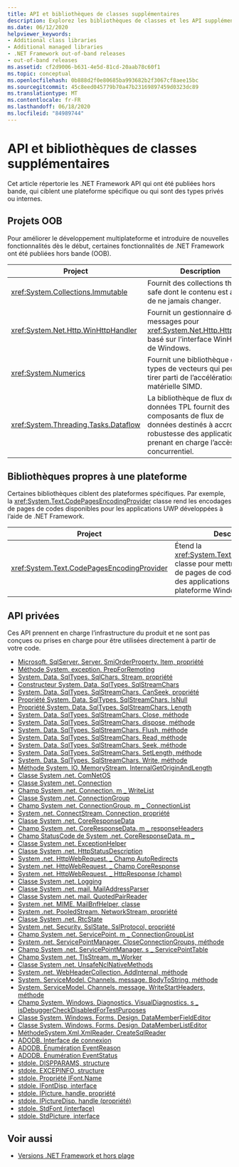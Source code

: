 ```yaml
---
title: API et bibliothèques de classes supplémentaires
description: Explorez les bibliothèques de classes et les API supplémentaires dans .NET, y compris les projets hors bande (OOB), les bibliothèques spécifiques à la plateforme et les API privées.
ms.date: 06/12/2020
helpviewer_keywords:
- Additional class libraries
- Additional managed libraries
- .NET Framework out-of-band releases
- out-of-band releases
ms.assetid: cf2d9006-b631-4e5d-81cd-20aab78c60f1
ms.topic: conceptual
ms.openlocfilehash: 0b888d2f0e80685ba993682b2f3067cf8aee15bc
ms.sourcegitcommit: 45c8eed045779b70a47b23169897459d0323dc89
ms.translationtype: MT
ms.contentlocale: fr-FR
ms.lasthandoff: 06/18/2020
ms.locfileid: "84989744"
---
```

# <a name="additional-class-libraries-and-apis"></a>API et bibliothèques de classes supplémentaires

Cet article répertorie les .NET Framework API qui ont été publiées hors bande, qui ciblent une plateforme spécifique ou qui sont des types privés ou internes.

## <a name="oob-projects"></a>Projets OOB

Pour améliorer le développement multiplateforme et introduire de nouvelles fonctionnalités dès le début, certaines fonctionnalités de .NET Framework ont été publiées hors bande (OOB).

| Project | Description |  
| ------- | ----------- |  
| <xref:System.Collections.Immutable> | Fournit des collections thread-safe dont le contenu est assuré de ne jamais changer. |
| <xref:System.Net.Http.WinHttpHandler> | Fournit un gestionnaire de messages pour <xref:System.Net.Http.HttpClient> basé sur l’interface WinHTTP de Windows. |
| <xref:System.Numerics> | Fournit une bibliothèque de types de vecteurs qui peuvent tirer parti de l’accélération matérielle SIMD.|
| <xref:System.Threading.Tasks.Dataflow> | La bibliothèque de flux de données TPL fournit des composants de flux de données destinés à accroître la robustesse des applications prenant en charge l’accès concurrentiel. |  

## <a name="platform-specific-libraries"></a>Bibliothèques propres à une plateforme

Certaines bibliothèques ciblent des plateformes spécifiques. Par exemple, la <xref:System.Text.CodePagesEncodingProvider> classe rend les encodages de pages de codes disponibles pour les applications UWP développées à l’aide de .NET Framework.
  
| Project | Description |  
| ------- | ----------- |  
| <xref:System.Text.CodePagesEncodingProvider> | Étend la <xref:System.Text.EncodingProvider> classe pour mettre les encodages de pages de codes à la disposition des applications qui ciblent le plateforme Windows universelle. |  
  
## <a name="private-apis"></a>API privées  

Ces API prennent en charge l’infrastructure du produit et ne sont pas conçues ou prises en charge pour être utilisées directement à partir de votre code.  
  
* [Microsoft. SqlServer. Server. SmiOrderProperty. Item, propriété](microsoft.sqlserver.server.smiorderproperty.item.md)
* [Méthode System. exception. PrepForRemoting](system.exception.prepforremoting.md)
* [System. Data. SqlTypes. SqlChars. Stream, propriété](system.data.sqltypes.sqlchars.stream.md)
* [Constructeur System. Data. SqlTypes. SqlStreamChars](system.data.sqltypes.sqlstreamchars.-ctor.md)
* [System. Data. SqlTypes. SqlStreamChars. CanSeek, propriété](system.data.sqltypes.sqlstreamchars.canseek.md)
* [Propriété System. Data. SqlTypes. SqlStreamChars. IsNull](system.data.sqltypes.sqlstreamchars.isnull.md)
* [Propriété System. Data. SqlTypes. SqlStreamChars. Length](system.data.sqltypes.sqlstreamchars.length.md)
* [System. Data. SqlTypes. SqlStreamChars. Close, méthode](system.data.sqltypes.sqlstreamchars.close.md)
* [System. Data. SqlTypes. SqlStreamChars. dispose, méthode](system.data.sqltypes.sqlstreamchars.dispose.md)
* [System. Data. SqlTypes. SqlStreamChars. Flush, méthode](system.data.sqltypes.sqlstreamchars.flush.md)
* [System. Data. SqlTypes. SqlStreamChars. Read, méthode](system.data.sqltypes.sqlstreamchars.read.md)
* [System. Data. SqlTypes. SqlStreamChars. Seek, méthode](system.data.sqltypes.sqlstreamchars.seek.md)
* [System. Data. SqlTypes. SqlStreamChars. SetLength, méthode](system.data.sqltypes.sqlstreamchars.setlength.md)
* [System. Data. SqlTypes. SqlStreamChars. Write, méthode](system.data.sqltypes.sqlstreamchars.write.md)
* [Méthode System. IO. MemoryStream. InternalGetOriginAndLength](system.io.memorystream.internalgetoriginandlength.md)
* [Classe System .net. ComNetOS](system.net.comnetos.md)
* [Classe System .net. Connection](connection.md)
* [Champ System .net. Connection. m \_ WriteList](m_writelist.md)
* [Classe System .net. ConnectionGroup](connectiongroup.md)
* [Champ System .net. ConnectionGroup. m \_ ConnectionList](m_connectionlist.md)
* [System .net. ConnectStream. Connection, propriété](system.net.connectstream.connection.md)
* [Classe System .net. CoreResponseData](coreresponsedata.md)
* [Champ System .net. CoreResponseData. m \_ responseHeaders](coreresponsedata_m_responseheaders.md)
* [Champ StatusCode de System .net. CoreResponseData. m \_](coreresponsedata_m_statuscode.md)
* [Classe System .net. ExceptionHelper](system.net.exceptionhelper.md)
* [Classe System .net. HttpStatusDescription](system.net.httpstatusdescription.md)
* [System .net. HttpWebRequest. \_ Champ AutoRedirects](_autoredirects.md)
* [System .net. HttpWebRequest. \_ Champ CoreResponse](httpwebrequest__coreresponse.md)
* [System .net. HttpWebRequest. \_ HttpResponse (champ)](_httpresponse.md)
* [Classe System .net. Logging](system.net.logging.md)
* [Classe System .net. mail. MailAddressParser](system.net.mail.mailaddressparser.md)
* [Classe System .net. mail. QuotedPairReader](system.net.mail.quotedpairreader.md)
* [System .net. MIME. MailBnfHelper, classe](system.net.mime.mailbnfhelper.md)
* [System .net. PooledStream. NetworkStream, propriété](system.net.pooledstream.networkstream.md)
* [Classe System .net. RtcState](system.net.rtcstate.md)
* [System .net. Security. SslState. SslProtocol, propriété](system.net.security.sslstate.sslprotocol.md)
* [Champ System .net. ServicePoint. m \_ ConnectionGroupList](m_connectiongrouplist.md)
* [System .net. ServicePointManager. CloseConnectionGroups, méthode](system.net.servicepointmanager.closeconnectiongroups.md)
* [Champ System .net. ServicePointManager. s \_ ServicePointTable](s_servicepointtable.md)
* [Champ System .net. TlsStream. m_Worker](system.net.tlsstream.m_worker.md)
* [Classe System .net. UnsafeNclNativeMethods](system.net.unsafenclnativemethods.md)
* [System .net. WebHeaderCollection. AddInternal, méthode](system.net.webheadercollection.addinternal.md)
* [System. ServiceModel. Channels. message. BodyToString, méthode](system.servicemodel.channels.message.bodytostring.md)
* [System. ServiceModel. Channels. message. WriteStartHeaders, méthode](system.servicemodel.channels.message.writestartheaders.md)
* [Champ System. Windows. Diagnostics. VisualDiagnostics. s \_ isDebuggerCheckDisabledForTestPurposes](s-isdebuggercheckdisabledfortestpurposes-field.md)
* [Classe System. Windows. Forms. Design. DataMemberFieldEditor](datamemberfieldeditor-class.md)
* [Classe System. Windows. Forms. Design. DataMemberListEditor](datamemberlisteditor-class.md)
* [MéthodeSystem.Xml.XmlReader. CreateSqlReader](system.xml.xmlreader.createsqlreader.md)
* [ADODB. Interface de connexion](adodb.connection.md)
* [ADODB. Énumération EventReason](adodb.eventreasonenum.md)
* [ADODB. Énumération EventStatus](adodb.eventstatusenum.md)
* [stdole. DISPPARAMS, structure](stdole.dispparams.md)
* [stdole. EXCEPINFO, structure](stdole.excepinfo.md)
* [stdole. Propriété IFont.Name](stdole.ifont.name.md)
* [stdole. IFontDisp, interface](stdole.ifontdisp.md)
* [stdole. IPicture. handle, propriété](stdole.ipicture.handle.md)
* [stdole. IPictureDisp. handle (propriété)](stdole.ipicturedisp.handle.md)
* [stdole. StdFont (interface)](stdole.stdfont.md)
* [stdole. StdPicture, interface](stdole.stdpicture.md)
  
## <a name="see-also"></a>Voir aussi

* [Versions .NET Framework et hors plage](../get-started/the-net-framework-and-out-of-band-releases.md)
